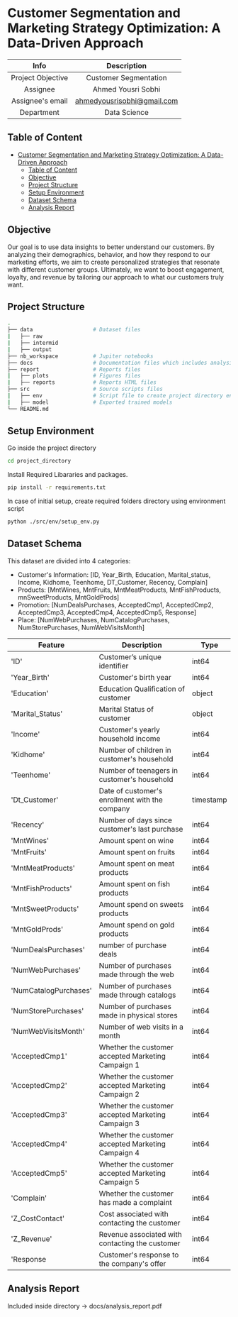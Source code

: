 # Customer Segmentation and Marketing Strategy Optimization: A Data-Driven Approach

| Info | Description |
|:-----:|:----------:|
| Project Objective |Customer Segmentation|
| Assignee | Ahmed Yousri Sobhi |
| Assignee's email | [ahmedyousrisobhi@gmail.com](ahmedyousrisobhi@gmail.com) |
| Department | Data Science |

## Table of Content
- [Customer Segmentation and Marketing Strategy Optimization: A Data-Driven Approach](#customer-segmentation-and-marketing-strategy-optimization-a-data-driven-approach)
  - [Table of Content](#table-of-content)
  - [Objective](#objective)
  - [Project Structure](#project-structure)
  - [Setup Environment](#setup-environment)
  - [Dataset Schema](#dataset-schema)
  - [Analysis Report](#analysis-report)

## Objective
Our goal is to use data insights to better understand our customers. By analyzing their demographics, behavior, and how they respond to our marketing efforts, we aim to create personalized strategies that resonate with different customer groups. Ultimately, we want to boost engagement, loyalty, and revenue by tailoring our approach to what our customers truly want.

## Project Structure
```bash
.
├── data                   # Dataset files
|   ├── raw
|   ├── intermid
|   ├── output
├── nb_workspace           # Jupiter notebooks
├── docs                   # Documentation files which includes analysis report
├── report                 # Reports files
|   ├── plots              # Figures files
|   ├── reports            # Reports HTML files
├── src                    # Source scripts files
|   ├── env                # Script file to create project directory environment
|   ├── model              # Exported trained models
└── README.md
```

## Setup Environment
Go inside the project directory

```bash
cd project_directory
```

Install Required Libararies and packages.

```bash
pip install -r requirements.txt
```

In case of initial setup, create required folders directory using environment script

```bash
python ./src/env/setup_env.py
```

## Dataset Schema
This dataset are divided into 4 categories:
- Customer's Information: [ID, Year_Birth, Education, Marital_status, Income, Kidhome, Teenhome, DT_Customer, Recency, Complain]
- Products: [MntWines, MntFruits, MntMeatProducts, MntFishProducts, mnSweetProducts, MntGoldProds]
- Promotion: [NumDealsPurchases, AcceptedCmp1, AcceptedCmp2, AcceptedCmp3, AcceptedCmp4, AcceptedCmp5, Response]
- Place: [NumWebPurchases, NumCatalogPurchases, NumStorePurchases, NumWebVisitsMonth]

|Feature|Description|Type|
|--|--|--|
|'ID'| Customer’s unique identifier | int64|
|'Year_Birth'| Customer's birth year| int64|
|'Education'| Education Qualification of customer| object|
|'Marital_Status'| Marital Status of customer| object|
|'Income'| Customer's yearly household income| int64|
|'Kidhome'| Number of children in customer's household | int64|
|'Teenhome'|Number of teenagers in customer's household | int64|
|'Dt_Customer'| Date of customer's enrollment with the company| timestamp|
|'Recency'| Number of days since customer's last purchase| int64|
|'MntWines'| Amount spent on wine| int64|
|'MntFruits'| Amount spent on fruits| int64 |
|'MntMeatProducts'| Amount spent on meat products | int64|
|'MntFishProducts'| Amount spent on fish products| int64|
|'MntSweetProducts'| Amount spend on sweets products| int64 |
|'MntGoldProds'| Amount spend on gold products| int64 |
|'NumDealsPurchases'| number of purchase deals| int64|
|'NumWebPurchases'| Number of purchases made through the web| int64|
|'NumCatalogPurchases'|Number of purchases made through catalogs | int64|
|'NumStorePurchases'| Number of purchases made in physical stores| int64|
|'NumWebVisitsMonth'|Number of web visits in a month | int64|
|'AcceptedCmp1'| Whether the customer accepted Marketing Campaign 1| int64|
|'AcceptedCmp2'| Whether the customer accepted Marketing Campaign 2| int64|
|'AcceptedCmp3'| Whether the customer accepted Marketing Campaign 3| int64|
|'AcceptedCmp4'| Whether the customer accepted Marketing Campaign 4| int64|
|'AcceptedCmp5'|Whether the customer accepted Marketing Campaign 5 | int64|
|'Complain'| Whether the customer has made a complaint | int64|
|'Z_CostContact'| Cost associated with contacting the customer | int64|
|'Z_Revenue'| Revenue associated with contacting the customer| int64|
|'Response|  Customer's response to the company's offer| int64|

## Analysis Report
Included inside directory -> docs/analysis_report.pdf

